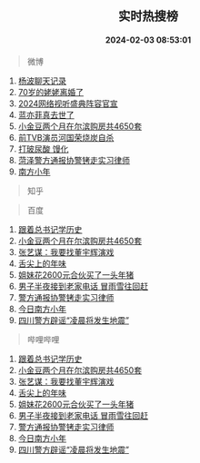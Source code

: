 <div align="center"><h2>实时热搜榜</h2><h4>2024-02-03 08:53:01</h4></div>

> 微博  

1. [杨波聊天记录](https://s.weibo.com/weibo?q=%E6%9D%A8%E6%B3%A2%E8%81%8A%E5%A4%A9%E8%AE%B0%E5%BD%95&t=31&band_rank=1&Refer=top)<br />
2. [70岁的姥姥离婚了](https://s.weibo.com/weibo?q=70%E5%B2%81%E7%9A%84%E5%A7%A5%E5%A7%A5%E7%A6%BB%E5%A9%9A%E4%BA%86&t=31&band_rank=2&Refer=top)<br />
3. [2024网络视听盛典阵容官宣](https://s.weibo.com/weibo?q=%232024%E7%BD%91%E7%BB%9C%E8%A7%86%E5%90%AC%E7%9B%9B%E5%85%B8%E9%98%B5%E5%AE%B9%E5%AE%98%E5%AE%A3%23&t=31&band_rank=3&Refer=top)<br />
4. [蓝亦菲真去世了](https://s.weibo.com/weibo?q=%23%E8%93%9D%E4%BA%A6%E8%8F%B2%E7%9C%9F%E5%8E%BB%E4%B8%96%E4%BA%86%23&t=31&band_rank=4&Refer=top)<br />
5. [小金豆两个月在尔滨购房共4650套](https://s.weibo.com/weibo?q=%23%E5%B0%8F%E9%87%91%E8%B1%86%E4%B8%A4%E4%B8%AA%E6%9C%88%E5%9C%A8%E5%B0%94%E6%BB%A8%E8%B4%AD%E6%88%BF%E5%85%B14650%E5%A5%97%23&t=31&band_rank=5&Refer=top)<br />
6. [前TVB演员河国荣烧炭自杀](https://s.weibo.com/weibo?q=%23%E5%89%8DTVB%E6%BC%94%E5%91%98%E6%B2%B3%E5%9B%BD%E8%8D%A3%E7%83%A7%E7%82%AD%E8%87%AA%E6%9D%80%23&t=31&band_rank=6&Refer=top)<br />
7. [打玻尿酸 馒化](https://s.weibo.com/weibo?q=%E6%89%93%E7%8E%BB%E5%B0%BF%E9%85%B8%20%E9%A6%92%E5%8C%96&t=31&band_rank=7&Refer=top)<br />
8. [菏泽警方通报协警铐走实习律师](https://s.weibo.com/weibo?q=%23%E8%8F%8F%E6%B3%BD%E8%AD%A6%E6%96%B9%E9%80%9A%E6%8A%A5%E5%8D%8F%E8%AD%A6%E9%93%90%E8%B5%B0%E5%AE%9E%E4%B9%A0%E5%BE%8B%E5%B8%88%23&t=31&band_rank=8&Refer=top)<br />
9. [南方小年](https://s.weibo.com/weibo?q=%E5%8D%97%E6%96%B9%E5%B0%8F%E5%B9%B4&t=31&band_rank=9&Refer=top)<br />

> 知乎  


> 百度  

1. [跟着总书记学历史](https://www.baidu.com/s?wd=%E8%B7%9F%E7%9D%80%E6%80%BB%E4%B9%A6%E8%AE%B0%E5%AD%A6%E5%8E%86%E5%8F%B2&sa=fyb_news&rsv_dl=fyb_news)<br />
2. [小金豆两个月在尔滨购房共4650套](https://www.baidu.com/s?wd=%E5%B0%8F%E9%87%91%E8%B1%86%E4%B8%A4%E4%B8%AA%E6%9C%88%E5%9C%A8%E5%B0%94%E6%BB%A8%E8%B4%AD%E6%88%BF%E5%85%B14650%E5%A5%97&sa=fyb_news&rsv_dl=fyb_news)<br />
3. [张艺谋：我要找董宇辉演戏](https://www.baidu.com/s?wd=%E5%BC%A0%E8%89%BA%E8%B0%8B%EF%BC%9A%E6%88%91%E8%A6%81%E6%89%BE%E8%91%A3%E5%AE%87%E8%BE%89%E6%BC%94%E6%88%8F&sa=fyb_news&rsv_dl=fyb_news)<br />
4. [舌尖上的年味](https://www.baidu.com/s?wd=%E8%88%8C%E5%B0%96%E4%B8%8A%E7%9A%84%E5%B9%B4%E5%91%B3&sa=fyb_news&rsv_dl=fyb_news)<br />
5. [姐妹花2600元合伙买了一头年猪](https://www.baidu.com/s?wd=%E5%A7%90%E5%A6%B9%E8%8A%B12600%E5%85%83%E5%90%88%E4%BC%99%E4%B9%B0%E4%BA%86%E4%B8%80%E5%A4%B4%E5%B9%B4%E7%8C%AA&sa=fyb_news&rsv_dl=fyb_news)<br />
6. [男子半夜接到老家电话 冒雨雪往回赶](https://www.baidu.com/s?wd=%E7%94%B7%E5%AD%90%E5%8D%8A%E5%A4%9C%E6%8E%A5%E5%88%B0%E8%80%81%E5%AE%B6%E7%94%B5%E8%AF%9D+%E5%86%92%E9%9B%A8%E9%9B%AA%E5%BE%80%E5%9B%9E%E8%B5%B6&sa=fyb_news&rsv_dl=fyb_news)<br />
7. [警方通报协警铐走实习律师](https://www.baidu.com/s?wd=%E8%AD%A6%E6%96%B9%E9%80%9A%E6%8A%A5%E5%8D%8F%E8%AD%A6%E9%93%90%E8%B5%B0%E5%AE%9E%E4%B9%A0%E5%BE%8B%E5%B8%88&sa=fyb_news&rsv_dl=fyb_news)<br />
8. [今日南方小年](https://www.baidu.com/s?wd=%E4%BB%8A%E6%97%A5%E5%8D%97%E6%96%B9%E5%B0%8F%E5%B9%B4&sa=fyb_news&rsv_dl=fyb_news)<br />
9. [四川警方辟谣“凌晨将发生地震”](https://www.baidu.com/s?wd=%E5%9B%9B%E5%B7%9D%E8%AD%A6%E6%96%B9%E8%BE%9F%E8%B0%A3%E2%80%9C%E5%87%8C%E6%99%A8%E5%B0%86%E5%8F%91%E7%94%9F%E5%9C%B0%E9%9C%87%E2%80%9D&sa=fyb_news&rsv_dl=fyb_news)<br />

> 哔哩哔哩  

1. [跟着总书记学历史](https://www.baidu.com/s?wd=%E8%B7%9F%E7%9D%80%E6%80%BB%E4%B9%A6%E8%AE%B0%E5%AD%A6%E5%8E%86%E5%8F%B2&sa=fyb_news&rsv_dl=fyb_news)<br />
2. [小金豆两个月在尔滨购房共4650套](https://www.baidu.com/s?wd=%E5%B0%8F%E9%87%91%E8%B1%86%E4%B8%A4%E4%B8%AA%E6%9C%88%E5%9C%A8%E5%B0%94%E6%BB%A8%E8%B4%AD%E6%88%BF%E5%85%B14650%E5%A5%97&sa=fyb_news&rsv_dl=fyb_news)<br />
3. [张艺谋：我要找董宇辉演戏](https://www.baidu.com/s?wd=%E5%BC%A0%E8%89%BA%E8%B0%8B%EF%BC%9A%E6%88%91%E8%A6%81%E6%89%BE%E8%91%A3%E5%AE%87%E8%BE%89%E6%BC%94%E6%88%8F&sa=fyb_news&rsv_dl=fyb_news)<br />
4. [舌尖上的年味](https://www.baidu.com/s?wd=%E8%88%8C%E5%B0%96%E4%B8%8A%E7%9A%84%E5%B9%B4%E5%91%B3&sa=fyb_news&rsv_dl=fyb_news)<br />
5. [姐妹花2600元合伙买了一头年猪](https://www.baidu.com/s?wd=%E5%A7%90%E5%A6%B9%E8%8A%B12600%E5%85%83%E5%90%88%E4%BC%99%E4%B9%B0%E4%BA%86%E4%B8%80%E5%A4%B4%E5%B9%B4%E7%8C%AA&sa=fyb_news&rsv_dl=fyb_news)<br />
6. [男子半夜接到老家电话 冒雨雪往回赶](https://www.baidu.com/s?wd=%E7%94%B7%E5%AD%90%E5%8D%8A%E5%A4%9C%E6%8E%A5%E5%88%B0%E8%80%81%E5%AE%B6%E7%94%B5%E8%AF%9D+%E5%86%92%E9%9B%A8%E9%9B%AA%E5%BE%80%E5%9B%9E%E8%B5%B6&sa=fyb_news&rsv_dl=fyb_news)<br />
7. [警方通报协警铐走实习律师](https://www.baidu.com/s?wd=%E8%AD%A6%E6%96%B9%E9%80%9A%E6%8A%A5%E5%8D%8F%E8%AD%A6%E9%93%90%E8%B5%B0%E5%AE%9E%E4%B9%A0%E5%BE%8B%E5%B8%88&sa=fyb_news&rsv_dl=fyb_news)<br />
8. [今日南方小年](https://www.baidu.com/s?wd=%E4%BB%8A%E6%97%A5%E5%8D%97%E6%96%B9%E5%B0%8F%E5%B9%B4&sa=fyb_news&rsv_dl=fyb_news)<br />
9. [四川警方辟谣“凌晨将发生地震”](https://www.baidu.com/s?wd=%E5%9B%9B%E5%B7%9D%E8%AD%A6%E6%96%B9%E8%BE%9F%E8%B0%A3%E2%80%9C%E5%87%8C%E6%99%A8%E5%B0%86%E5%8F%91%E7%94%9F%E5%9C%B0%E9%9C%87%E2%80%9D&sa=fyb_news&rsv_dl=fyb_news)<br />
